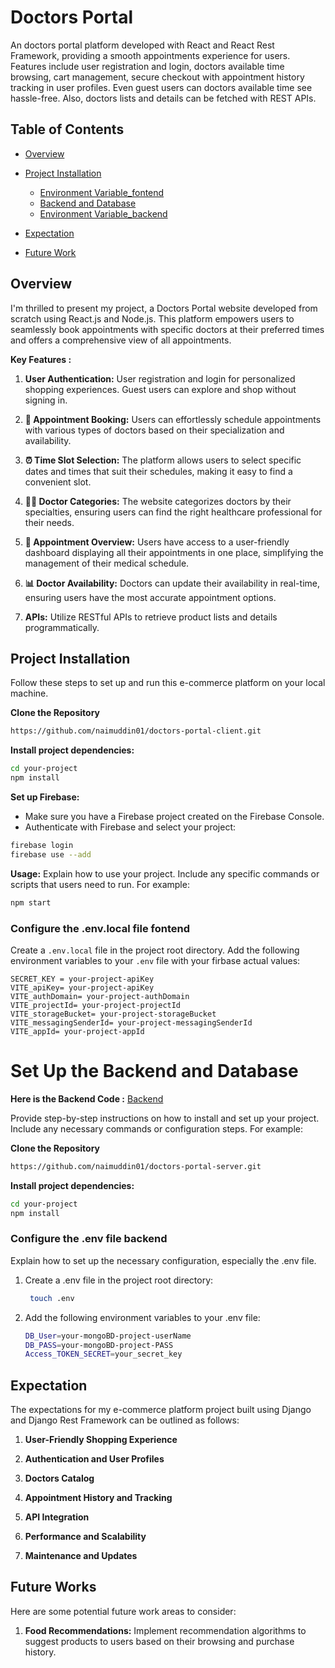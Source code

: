 # Doctors Portal

An doctors portal platform developed with React and React Rest Framework, providing a smooth appointments experience for users. Features include user registration and login, doctors available time browsing, cart management, secure checkout with appointment history tracking in user profiles. Even guest users can doctors available time see hassle-free. Also, doctors lists and details can be fetched with REST APIs.

## Table of Contents

- [Overview](#overview)
- [Project Installation](#project-installation)
  - [Environment Variable_fontend](#configure-the-env-file-fontend)
  - [Backend and Database](#Set-Up-the-Backend-and-Database)
  - [Environment Variable_backend](#configure-the-env-file-backend)

- [Expectation](#expectation)
- [Future Work](#future-works)

## Overview

I'm thrilled to present my project, a Doctors Portal website developed from scratch using React.js and Node.js. This platform empowers users to seamlessly book appointments with specific doctors at their preferred times and offers a comprehensive view of all appointments.

**Key Features :**

1. **User Authentication:** User registration and login for personalized shopping experiences. Guest users can explore and shop without signing in.

2. **📆 Appointment Booking:** Users can effortlessly schedule appointments with various types of doctors based on their specialization and availability.

3. **⏰ Time Slot Selection:** The platform allows users to select specific dates and times that suit their schedules, making it easy to find a convenient slot.

4. **👩‍⚕️ Doctor Categories:** The website categorizes doctors by their specialties, ensuring users can find the right healthcare professional for their needs.

5. **📅 Appointment Overview:** Users have access to a user-friendly dashboard displaying all their appointments in one place, simplifying the management of their medical schedule.

6. **📊 Doctor Availability:**  Doctors can update their availability in real-time, ensuring users have the most accurate appointment options.

7. **APIs:** Utilize RESTful APIs to retrieve product lists and details programmatically.

## Project Installation

Follow these steps to set up and run this e-commerce platform on your local machine.

**Clone the Repository**

```bash
https://github.com/naimuddin01/doctors-portal-client.git
```

**Install project dependencies:**

```bash
cd your-project
npm install
```

**Set up Firebase:**
- Make sure you have a Firebase project created on the Firebase Console.
- Authenticate with Firebase and select your project:
```bash
firebase login
firebase use --add
```

**Usage:**
Explain how to use your project. Include any specific commands or scripts that users need to run. For example:
```bash
npm start
```

### Configure the .env.local file fontend

Create a `.env.local` file in the project root directory. Add the following environment variables to your `.env` file with your firbase actual values:

```
SECRET_KEY = your-project-apiKey
VITE_apiKey= your-project-apiKey
VITE_authDomain= your-project-authDomain
VITE_projectId= your-project-projectId
VITE_storageBucket= your-project-storageBucket
VITE_messagingSenderId= your-project-messagingSenderId
VITE_appId= your-project-appId
```

# **Set Up the Backend and Database**
**Here is the Backend Code :** [Backend](https://github.com/naimuddin01/doctors-portal-server) 

Provide step-by-step instructions on how to install and set up your project. Include any necessary commands or configuration steps. For example:

**Clone the Repository**
```bash
https://github.com/naimuddin01/doctors-portal-server.git
```

**Install project dependencies:**
```bash
cd your-project
npm install
```

### Configure the .env file backend

Explain how to set up the necessary configuration, especially the .env file.
1. Create a .env file in the project root directory:
   ```bash
    touch .env
   ```
2. Add the following environment variables to your .env file:
    ```bash
    DB_User=your-mongoBD-project-userName
    DB_PASS=your-mongoBD-project-PASS
    Access_TOKEN_SECRET=your_secret_key
   ```
    
## Expectation

The expectations for my e-commerce platform project built using Django and Django Rest Framework can be outlined as follows:

1. **User-Friendly Shopping Experience**

2. **Authentication and User Profiles**

3. **Doctors Catalog**

4. **Appointment History and Tracking**

5. **API Integration**

6. **Performance and Scalability**

7. **Maintenance and Updates**

## Future Works

Here are some potential future work areas to consider:

1. **Food Recommendations:** Implement recommendation algorithms to suggest products to users based on their browsing and purchase history.

